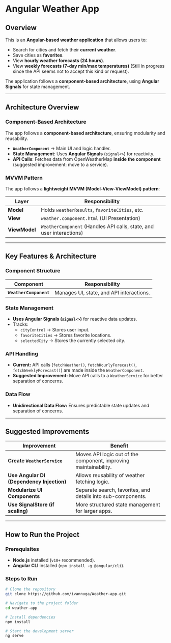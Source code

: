 # Angular Weather App

## Overview

This is an **Angular-based weather application** that allows users to:

- Search for cities and fetch their **current weather**.
- Save cities as **favorites**.
- View **hourly weather forecasts (24 hours)**.
- View **weekly forecasts (7-day min/max temperatures)** (Still in progress since the API seems not to accept this kind or request).

The application follows a **component-based architecture**, using **Angular Signals** for state management.

---

## Architecture Overview

### **Component-Based Architecture**

The app follows a **component-based architecture**, ensuring modularity and reusability.

- **`WeatherComponent`** → Main UI and logic handler.
- **State Management**: Uses **Angular Signals** (`signal<>`) for reactivity.
- **API Calls**: Fetches data from OpenWeatherMap **inside the component** (suggested improvement: move to a service).

### **MVVM Pattern**

The app follows a **lightweight MVVM (Model-View-ViewModel) pattern**:

| Layer         | Responsibility                                                       |
| ------------- | -------------------------------------------------------------------- |
| **Model**     | Holds `weatherResults`, `favoriteCities`, etc.                       |
| **View**      | `weather.component.html` (UI Presentation)                           |
| **ViewModel** | `WeatherComponent` (Handles API calls, state, and user interactions) |

---

## Key Features & Architecture

### **Component Structure**

| Component              | Responsibility                           |
| ---------------------- | ---------------------------------------- |
| **`WeatherComponent`** | Manages UI, state, and API interactions. |

### **State Management**

- **Uses Angular Signals (`signal<>`)** for reactive data updates.
- Tracks:
  - `cityControl` → Stores user input.
  - `favoriteCities` → Stores favorite locations.
  - `selectedCity` → Stores the currently selected city.

### **API Handling**

- **Current:** API calls (`fetchWeather()`, `fetchHourlyForecast()`, `fetchWeeklyForecast()`) are made inside the `WeatherComponent`.
- **Suggested Improvement:** Move API calls to a `WeatherService` for better separation of concerns.

### **Data Flow**

- **Unidirectional Data Flow:** Ensures predictable state updates and separation of concerns.

---

## Suggested Improvements

| Improvement                               | Benefit                                                          |
| ----------------------------------------- | ---------------------------------------------------------------- |
| **Create `WeatherService`**               | Moves API logic out of the component, improving maintainability. |
| **Use Angular DI (Dependency Injection)** | Allows reusability of weather fetching logic.                    |
| **Modularize UI Components**              | Separate search, favorites, and details into sub-components.     |
| **Use SignalStore (if scaling)**          | More structured state management for larger apps.                |

---

## How to Run the Project

### **Prerequisites**

- **Node.js** installed (`v18+` recommended).
- **Angular CLI** installed (`npm install -g @angular/cli`).

### **Steps to Run**

```bash
# Clone the repository
git clone https://github.com/ivannuga/Weather-app.git

# Navigate to the project folder
cd weather-app

# Install dependencies
npm install

# Start the development server
ng serve
```

